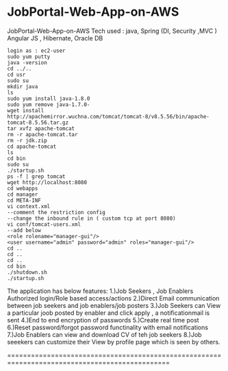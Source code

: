 # JobPortal-Web-App-on-AWS
JobPortal-Web-App-on-AWS  Tech used : java, Spring (DI, Security ,MVC ) Angular JS , Hibernate, Oracle DB

```
login as : ec2-user
sudo yum putty
java -version
cd ../..
cd usr
sudo su
mkdir java
ls
sudo yum install java-1.8.0
sudo yum remove java-1.7.0-
wget install 
http://apachemirror.wuchna.com/tomcat/tomcat-8/v8.5.56/bin/apache-tomcat-8.5.56.tar.gz
tar xvfz apache-tomcat
rm -r apache-tomcat.tar
rm -r jdk.zip
cd apache-tomcat
ls
cd bin
sudo su
./startup.sh
ps -f | grep tomcat
wget http://localhost:8080
cd webapps
cd manager
cd META-INF
vi context.xml
--comment the restriction config
--change the inbound rule in ( custom tcp at port 8080)
vi conf/tomcat-users.xml
--add below
<role rolename="manager-gui"/>
<user username="admin" password="admin" roles="manager-gui"/>
cd ..
cd ..
cd ..
cd bin
./shutdown.sh
./startup.sh
```

The application has below features:
1.)Job Seekers , Job Enablers Authorized login/Role based access/actions
2.)Direct Email communication between job seekers and job enablers/job posters
3.)Job Seekers can View a particular joob posted by enabler and click apply , a notificationmail is sent
4.)End to end encryption of passwords
5.)Create real time post 
6.)Reset password/forgot password functinality with email notifications
7.)Job Enablers can view and download CV of teh job seekers
8.)Job seeekers can customize their View by profile page which is seen by others.



===============================================================================================

